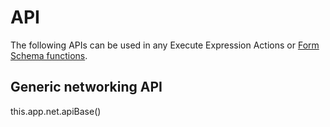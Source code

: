 # API

The following APIs can be used in any Execute Expression Actions or [Form Schema functions](../../forms/formschemas/functions.md).


## Generic networking API

this.app.net.apiBase()

